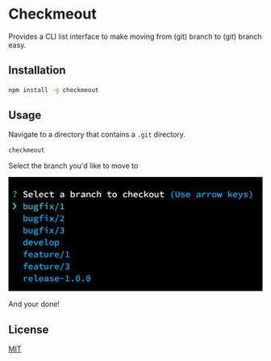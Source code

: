 # Checkmeout

Provides a CLI list interface to make moving from (git) branch to (git) branch easy.

## Installation

```bash
npm install -g checkmeout
```

## Usage

Navigate to a directory that contains a `.git` directory.

```bash
checkmeout
```

Select the branch you'd like to move to

![checkmeout-list-interface](assets/checkmeout-list-interface.png)

And your done!

## License

[MIT](LICENSE)
